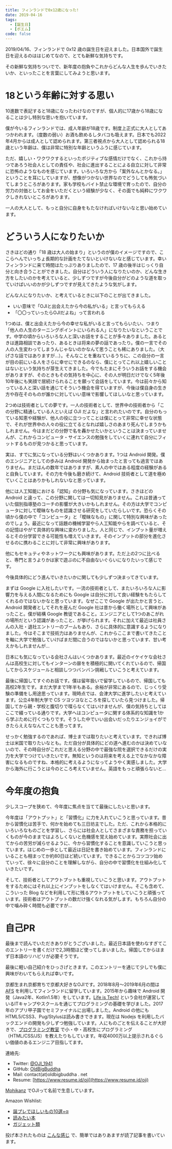```yaml
---
title: フィンランドで0x12歳になった!
date: 2019-04-16
tags:
  - [誕生日]
  - [ポエム]
code: false
---
```

2019/04/16、フィンランドで 0x12 歳の誕生日を迎えました。日本国外で誕生日を迎えるのははじめてなので、とても新鮮な気持ちです。

その新鮮な気持ちついでで、新年度の抱負やこれからどんな人生を歩んでいきたいか、といったことを言葉にしてみようと思います。

# 18という年齢に対する思い
10進数で表記すると18歳になったわけなのですが、個人的に17歳から18歳になることは少し特別な思いを抱いています。

僕が今いるフィンランドでは、成人年齢が18歳です。制度上正式に大人としてあつかわれます。（度数の弱い）お酒も飲めるしタバコも吸えます。日本でも2022年4月からは成人として認められます。第三者視点から大人として認められる18歳という年齢は、僕は非常に特別な年齢というふうに感じています。

ただ、嬉しい・ワクワクするといったポジティブな感情だけでなく、これから持つであろう社会人としての責任や、社会に進出することによる自立に対して非常に恐怖のようなものを感じています。いろいろな方から「案外なんとかなる。」ということを耳にしていますが、想像がつかない世界なのでどうしても怖気づいてしまうところがあります。家も学校もバイト禁止な環境で育ったので、自分の労力の対価としてお金をいただくという経験が少なく、その面でも純粋にワクワクしきれないところがあります。

一人の大人として、もっと自分に自身をもたなければいけないなと思い始めています。

# どういう人になりたいか
さきほどの通り「18 歳は大人の始まり」というのが僕のイメージですので、ここらへんでいっちょ長期的な計画をたてないといけないなと感じています。幸いフィンランドに来て時間はたっぷりありましたので、17 歳の後半はじっくり自分と向き合うことができました。自分はどういう人になりたいのか、どんな生き方をしたいのかを考えていると、少しずつですが今後自分がどのような道を取っていけばいいのかが少しずつですが見えてきたような気がします。

どんな人になりたいか、と考えているときに以下のことが出てきました。

- いい意味で「OJIと出会えたから今の私がいる」と言ってもらえる
- 「〇〇っていったらOJIだよね」って言われる

1つめは、僕と出会えたから今の幸せな私がいると言ってもらいたい、つまり「他人の人生のターニングポイントにいられる人」になりたいなということです。中学の頃からいろいろな人と深いお話をすることが多々ありました。あるときは進路相談であったり、あるときは将来の夢の話であったり。僕の一言でその人の人生変わってしまうんじゃないのかなんて思うことも稀にありました。（大げさな話ではありますが…）。そんなことを重ねているうちに、この自分の一言が目の前にいる人をさらに幸せにできるのなら、僕にとってこれ以上嬉しいことはないという気持ちが芽生えてきました。今でもたまにそういうお話をする機会がありますが、そのときもその気持ちを中心に、その人が明日だけでなく5年後10年後にも笑顔で居続けられることを願って会話をしています。今は前々から知っている人と深い話を通じてそういう機会を得ていますが、今後は僕自身の生き方や存在そのものが誰かに対していい意味で影響してほしいなと思っています。

2つめは技術者としての夢です。一人の技術者として、世界中の技術者から「この分野に精通している人といえば OJI だよな」と言われたいのです。自分のもっている知恵や経験が、他人の役に立つってことは僕にとって非常に幸せな状態で、それが世界中の人々の役に立てるとなれば嬉しさのあまり死んでしまうかもしれません。今はまだどの分野で名を轟かせたいかということは決まっていませんが、これからコンピュータ・サイエンスの勉強をしていくに連れて自分にフィットするものが見つかると思っています。

実は、すでに気になっている分野はいくつかあります。1つは Android 開発。僕のエンジニアとしての歩みは Android 開発から始まったと言っても過言ではありません。まだほんの数年ではありますが、素人の中ではある程度の経験があると自負しています。その力を今後も磨き続けて、Android 技術者として道を極めていくことはありかもしれないなと思っています。

他には人工知能における「認知」の分野も気になっています。さきほどの Android と違って、この分野に関しては一切知見がありません。これは昔通っていた個別指導塾のコーチの影響が大きいかもしれません。その方は大学でコンピュータに対して曖昧なものを認識させる研究をしていたらしいです。恐らくその頃から僕の中で「コンピュータ」と「曖昧なもの」に関して特別な興味があったのでしょう。最近になって話題の機械学習やら人工知能やらを調べていると、その記憶はやがて具体的な興味に変わりました。人と同じで、インプット量が増えるとその分学習できる可能性も増えていきます。そのインプットの部分を進化させるのに携わることに対して非常に興味があります。

他にもセキュティやネットワークにも興味があります。ただ上の2つに比べると、専門と言うよりかは家で遊ぶのに不自由ないぐらいになりたいって感じです。

今後具体的にどう進んでいきたいかに関しても少しずつ決まってきています。

まずは Google に入社したいです。一流の技術者として、またいろいろな人に影響力を与える人間になるためにも Google は自分に対して良い経験をもたらしてくれるのではないかなと思っています。なぜここで Google が出たかと言うと、Android 開発者としてそれを産んだ Google 社は昔から働く場所として興味があったこと。僕が結構 Google 教徒であること。エンジニアとして1つのあこがれの場所だという認識があったこと、が挙げられます。それに加えて最近は社員さんの入社・退社エントリーのブームもあり、さらに具体的に意識するようになりました。今はそこまで技術力はありませんが、これからここまで書いてきたことを軸に大学で勉強していけばまだ間に合うのではないかと思っています、甘い考えかもしれませんが…

日本にも気になっている会社さんはいくつかあります。最近のイケイケな会社さんは高校生に対してもインターンの扉をを積極的に開いてくれているので、帰国してからスケジュールと相談しつつバンバン挑戦していこうと考えています。

最後に帰国してすぐのお話です。僕は留年扱いで留学しているので、帰国しても高校2年生です。まだ大学まで1年半もある。余裕が非常にあるので、じっくり受験の準備をし用途思っています。現時点では、会津大学に進学したいと考えています。公立4年制大学で CS ツヨツヨなところを探していたら見つけました。帰国してから親・学校と腹切りで喋らなくてはいけませんが、僕の気持ちとしてはここで綴っている通りです。大学へはコンピュータに関する体系的な知識を1から学ぶために行くつもりです。そうした中でいい出会いだったりエンジョイができたらええななんてことも思ってます。

せっかく勉強するのであれば、博士までは取りたいと考えています。できれば博士は米国で取りたいなとも。ただ自分が具体的にどの道へ進むのかは決めていないので、その時自分がこれだと思える分野の中で最強な院を選択できるだけの実力を大学でつけていきたいです。無知というのは将来を考える上でなかなかな障害になるものですね、本格的に考えるようになってようやく実感しました。大学から海外に行こうとは今のところ考えていません。英語をもっと頑張らないと…

# 今年度の抱負
少しスコープを狭めて、今年度に焦点を当てて最後にしたいと思います。

今年度は「アウトプット」と「習慣化」に力を入れていこうと思っています。昔から習慣化は苦手で、何かを始めても三日坊主でした。ただ、これから本格的にいろいろなものごとを学習し、さらには社会人としてさまざまな責務を担っていくものが今のままではよろしくないと危機感を覚え始めています。実際社会に出てからの苦労が減らせるように、今から習慣化することを意識していこうと思っています。はじめの一歩として最近は日記を書き始めています。フィンランドにいることも相まってか約80日ほど続いています。できることからコツコツ始めていって、徐々に自分のことを理解しながら、自分の中で習慣化を仕組み化していきたいです。

そして、技術者としてアウトプットも重視していこうと思います。アウトプットをするためにはそれ以上にインプットをしなくてはいけません。そこも含めて、こういった Blog などを利用して形に残るアウトプットをしていこうと頑張っています。技術者はアウトプットの数だけ強くなれる気がします。もちろん自分の中で噛み砕く時間も必要ですが…

# 自己PR
最後まで読んでいただきありがとうございました。最近日本語を使わなすぎてこのエントリーを書くだけで2,3時間ほど使ってしまいました。帰国してからはまず日本語のリハビリが必要そうです。

最後に軽い自己紹介をひっさげときます。このエントリーを通じて少しでも僕に興味がわいてもらえれば幸いです。

京都生まれ京都育ちで京都大好きなOJIです。2018年8月〜2019年6月の間は [AFS](https://www.afs.or.jp/) を利用してフィンランドに留学しています。2015年から趣味で Android 開発（Java2年、Kotlin1.5年）をしています。[Life is Tech!](https://life-is-tech.com/) という会社が運営しているITキャンプやスクールを通じてプログラミングの基礎を学びました。2017年のアプリ甲子園でセミファイナルに出場しました。Android の他にも HTML5/CSS3、Pug/Stylusは読み書きできます。現在は Nodejs を利用したバックエンドの開発も少しずつ勉強しています。人にものごとを伝えることが大好きで、[プログラミング教室](https://newcreator.org/) で小・中・高校生にプログラミング（HTML/CSS/JS）を教えたりもしています。年収4000万以上提示されるぐらい価値のあるエンジニア目指してます。

連絡先:

- Twitter: [@OJI_1941](https://twitter.com/OJI_1941)
- GitHub: [OldBigBuddha](https://github.com/OldBigBuddha)
- Mail: contact(at)oldbigbuddha . net
- Resume: [https://www.resume.id/oji](https://www.resume.id/oji)

[Mohikanz](https://mohikanz-invitation.herokuapp.com/) でOJIって名前で生息しています。

Amazon Wishlist:

- [誕プレでほしいもの10選+α](https://www.amazon.co.jp/wishlist/1S5PT649GRGCM)
- [読みたい本](https://www.amazon.co.jp/wishlist/15VC8U5VQU7HC)
- [ガジェット類](https://www.amazon.co.jp/wishlist/UUEYSSGW8OCL)

投げ本されたものは [こんな感じ](https://blog.oldbigbuddha.net/post/read-the-unix-philosophy/) で、簡単ではありあますが読了記事を書いています。